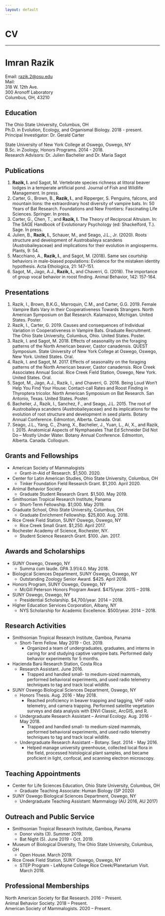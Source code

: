 ```yaml
---
layout: default
---
```

# CV 
---

# Imran Razik
Email: [razik.2@osu.edu](mailto:razik.2@osu.edu) <br/>
Mail: <br/>
318 W. 12th Ave. <br/>
300 Aronoff Laboratory <br/>
Columbus, OH, 43210

## Education
The Ohio State University, Columbus, OH <br/>
Ph.D. in Evolution, Ecology, and Organismal Biology. 2018 - present. <br/>
Principal Investigator: Dr. Gerald Carter

State University of New York College at Oswego, Oswego, NY <br/>
B.Sc. in Zoology, Honors Programs. 2014 - 2018. <br/>
Research Advisors: Dr. Julien Bachelier and Dr. Maria Sagot

## Publications
1. **Razik, I.** and Sagot, M. Vertebrate species richness at littoral beaver lodges in a temperate artificial pond. Journal of Fish and Wildlife Management. In press. 
2. Carter, G., Brown, B., **Razik, I.**, and Ripperger, S. Penguins, falcons, and mountain lions: the extraordinary host diversity of vampire bats. In: 50 Years of Bat Research. Foundations and New Frontiers: Fascinating Life Sciences. Springer. In press.
3. Carter, G., Chen, T., and **Razik, I.** The Theory of Reciprocal Altruism. In: The SAGE Handbook of Evolutionary Psychology (ed: Shackelford, T.). Sage. In press. 
4. Julien, B., **Razik, I.**, Schauer, M., and Seago, J.L., Jr. (2020). Roots structure and development of Austrobaileya scandens (Austrobaileyaceae) and implications for their evolution in angiosperms. Plants, 9: 54. 
5. Macchiano, A., **Razik, I.**, and Sagot, M. (2018). Same sex courtship behaviors in male-biased populations: Evidence for the mistaken identity hypothesis. Acta Ethologica, 21: 147-151.
6. Sagot, M., Jago, A.J., **Razik, I.**, and Chaverri, G. (2018). The importance of group vocal behavior in roost finding. Animal Behavior, 142: 157-164. 

## Presentations
1. Razik, I., Brown, B.K.G., Marroquin, C.M., and Carter, G.G. 2019. Female Vampire Bats Vary in their Cooperativeness Towards Strangers. North American Symposium on Bat Research. Kalamazoo, Michigan. United States. Poster.
2. Razik, I., Carter, G. 2019. Causes and consequences of Individual Variation in Cooperativeness in Vampire Bats. Graduate Recruitment. The Ohio State University, Columbus, Ohio. United States. Poster. 
3. Razik, I. and Sagot, M. 2018. Effects of seasonality on the foraging patterns of the North American beaver, Castor canadensis. QUEST Symposium. State University of New York College at Oswego, Oswego, New York. United States. Oral. 
4. Razik, I. and Sagot, M. 2017. Effects of seasonality on the foraging patterns of the North American beaver, Castor canadensis. Rice Creek Associates Annual Social. Rice Creek Field Station, Oswego, New York. United States. Oral.
5. Sagot, M., Jago, A.J., Razik, I., and Chaverri, G. 2016. Being Loud Won’t Help You Find Your House: Contact-call Rates and Roost Finding in Thyroptera tricolor. North American Symposium on Bat Research. San Antonio, Texas. United States. Poster.
6. Bachelier, J., Razik, I., Sanchez, F., and Seago, J.L. 2015. The root of Austrobaileya scandens (Austrobaileyaceae) and its implications for the evolution of root structure and development in seed plants. Botany Annual Conference. Edmonton, Alberta. Canada. Oral.
7. Seago, J.L., Yang, C., Zhang, X., Bachelier, J., Yuan, L., Ai, X., and Razik, I. 2015. Anatomical Aspects of Nymphaeales That Ed Schneider Did Not Do – Mostly Under Water. Botany Annual Conference. Edmonton, Alberta. Canada. Colloqium.

## Grants and Fellowships
- American Society of Mammalogists                                                                                 
  - Grant-in-Aid of Research. $1,500. 2020. 
- Center for Latin American Studies, Ohio State University, Columbus, OH <br/>                   
  - Tinker Foundation Field Research Grant. $1,200. April 2020.
- Animal Behavior Society
  - Graduate Student Research Grant. $1,500. May 2019.
- Smithsonian Tropical Research Institute, Panama
  - Short-Term Fellowship. $1,000. May 2019.
- Graduate School, Ohio State University, Columbus, OH
  - Graduate Enrichment Fellowship. $25,800. Aug. 2018.
- Rice Creek Field Station, SUNY Oswego, Oswego, NY
  - Rice Creek Small Grant. $1,250. April 2017. 
- Rochester Academy of Science, Rochester, NY. 
  - Student Science Research Grant. $100. Jan. 2017. 

## Awards and Scholarships
- SUNY Oswego, Oswego, NY
  - Summa cum laude. GPA 3.91/4.0. May 2018.
- Biological Sciences Department, SUNY Oswego, Oswego, NY
  - Outstanding Zoology Senior Award. $425. April 2018.
- Honors Program, SUNY Oswego, Oswego, NY
  - McGill Peterson Honors Program Award. $475/year. 2015 – 2018.
- SUNY Oswego, Oswego, NY
  - Presidential Scholarship. $4,700/year. 2014 – 2018.
- Higher Education Services Corporation, Albany, NY
  - NYS Scholarship for Academic Excellence. $500/year. 2014 – 2018.

## Research Activities
- Smithsonian Tropical Research Institute, Gamboa, Panama
  - Short-Term Fellow. May 2019 - Oct. 2019.
    - Organized a team of undergraduates, graduates, and interns in caring for and studying captive vampire bats. Performed daily behavior experiments for 5 months.
- Hacienda Barú Research Station, Costa Rica
  - Research Assistant. June 2016.
    - Trapped and handled small- to medium-sized mammals, performed behavioral experiments, and used radio telemetry techniques to tag and track local wildlife. 
- SUNY Oswego Biological Sciences Department, Oswego, NY
  - Honors Thesis. Aug. 2016 - May 2018.
    - Reached proficiency in beaver trapping and tagging, VHF radio telemetry, and camera trapping. Performed satellite vegetation surveys and data analysis with ENVI Classic, ArcGIS, and R. 
   - Undergraduate Research Assistant – Animal Ecology. Aug. 2016 - May 2018. 
     - Trapped and handled small- to medium-sized mammals, performed behavioral experiments, and used radio telemetry techniques to tag and track local wildlife. 
   - Undergraduate Research Assistant – Botany. Sept. 2014 - May 2016.
     - Helped manage university greenhouse, collected local flora in the field, processed histological plant samples, and became proficient in light, confocal, and scanning electron microscopy.

## Teaching Appointments
- Center for Life Sciences Education, Ohio State University, Columbus, OH
  - Graduate Teaching Associate: Human Biology (SP 2020)
- SUNY Oswego Biological Sciences Department, Oswego, NY
  - Undergraduate Teaching Assistant: Mammalogy (AU 2016, AU 2017)
 
## Outreach and Public Service
- Smithsonian Tropical Research Institute, Gamboa, Panama
  - Donor visits (3). Summer 2019.
  - Bat Night (5). June 2019 - Oct. 2019.
- Museum of Biological Diversity, The Ohio State University, Columbus, OH
  - Open House. March 2019.
- Rice Creek Field Station, SUNY Oswego, Oswego, NY
  - STEP Program - LeMoyne College Rice Creek/Planetarium Visit. March 2018. 

## Professional Memberships
North American Society for Bat Research. 2016 – Present. <br/>
Animal Behavior Society. 2018 – Present. <br/>
American Society of Mammalogists. 2020 – Present. 







